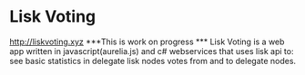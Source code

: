 # Lisk Voting 
http://liskvoting.xyz
***This is work on progress ***
Lisk Voting is a web app written in javascript(aurelia.js) and c# webservices that uses lisk api to:
see basic statistics in delegate lisk nodes
votes from and to delegate nodes.
